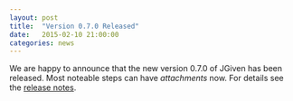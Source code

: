 ```yaml
---
layout: post
title:  "Version 0.7.0 Released"
date:   2015-02-10 21:00:00
categories: news
---
```

We are happy to announce that the new version 0.7.0 of JGiven has been released. Most noteable steps can have *attachments* now. For details see the [release notes](https://github.com/TNG/JGiven/releases/tag/v0.7.0).

[jgiven-gh]: https://github.com/TNG/JGiven
[jgiven]:    http://jgiven.org
